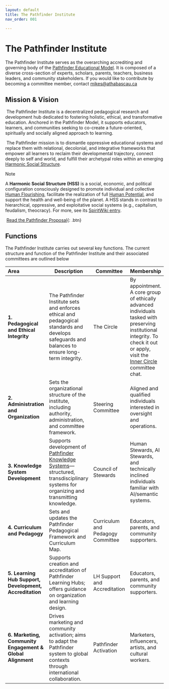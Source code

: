 ```yaml
---
layout: default
title: The Pathfinder Institute
nav_order: 001

---
```


# The Pathfinder Institute

The Pathfinder Institute serves as the overarching accrediting and governing body of the [Pathfinder Educational Model](/assets/files/1-pem.pdf). It is composed of a diverse cross-section of experts, scholars, parents, teachers, business leaders, and community stakeholders. If you would like to contribute by becoming a committee member, contact mikes@athabascau.ca

## Mission & Vision

​	The Pathfinder Institute is a decentralized pedagogical research and development hub dedicated to fostering holistic, ethical, and transformative education. Anchored in the Pathfinder Model, it supports educators, learners, and communities seeking to co-create a future-oriented, spiritually and socially aligned approach to learning.

​	The Pathfinder mission is to dismantle oppressive educational systems and replace them with relational, decolonial, and integrative frameworks that empower all learners to reclaim their developmental trajectory, connect deeply to self and world, and fulfill their archetypal roles within an emerging [Harmonic Social Structure](https://spiritwiki.lightningpath.org/index.php/Harmonic_Social_Structure). 

> [!NOTE]
>
> A **Harmonic Social Structure (HSS)** is a social, economic, and political configuration consciously designed to promote individual and collective [Human Flourishing](https://spiritwiki.lightningpath.org/index.php/Human_Flourishing), facilitate the realization of full [Human Potential](https://spiritwiki.lightningpath.org/index.php/Human_Potential), and support the health and well-being of the planet. A HSS stands in contrast to  hierarchical, oppressive, and exploitative social systems (e.g., capitalism, feudalism, theocracy). For more, see its [SpiritWiki entry](https://spiritwiki.lightningpath.org).

​		[Read the Pathfinder Proposal](assets/files/pathfinder-educational-model){: .btn}


## Functions

The Pathfinder Institute carries out several key functions. The current structure and function of the Pathfinder Institute and their associated committees are outlined below



| Area                                                      | Description                                                  | Committee                         | Membership                                                   |
| :-------------------------------------------------------- | ------------------------------------------------------------ | --------------------------------- | ------------------------------------------------------------ |
| **1. Pedagogical and Ethical Integrity**                  | The Pathfinder Institute sets and enforces ethical and pedagogical standards and develops safeguards and balances to ensure long-term integrity. | The Circle                        | By appointment. A core group of ethically advanced individuals tasked with preserving institutional integrity. To check it out or apply, visit the [Inner Circle](https://discord.gg/dGegJJpbcV) committee chat. |
| **2. Administration and Organization**                    | Sets the organizational structure of the institute, including authority, administration, and committee framework. | Steering Committee                | Aligned and qualified individuals interested in oversight and operations. |
| **3. Knowledge System Development**                       | Supports development of [Pathfinder Knowledge Systems](https://spiritwiki.lightningpath.org/index.php/Knowledge_System)—structured, transdisciplinary systems for organizing and transmitting knowledge. | Council of Stewards               | Human Stewards, AI Stewards, and technically inclined individuals familiar with AI/semantic systems. |
| **4. Curriculum and Pedagogy**                            | Sets and updates the Pathfinder Pedagogical Framework and Curriculum Map. | Curriculum and Pedagogy Committee | Educators, parents, and community supporters.                |
| **5. Learning Hub Support, Development, Accreditation**   | Supports creation and accreditation of Pathfinder Learning Hubs; offers guidance on organization and learning design. | LH Support and Accreditation      | Educators, parents, and community supporters.                |
| **6. Marketing, Community Engagement & Global Alignment** | Drives marketing and community activation; aims to adapt the Pathfinder system to global contexts through international collaboration. | Pathfinder Activation             | Marketers, influencers, artists, and cultural workers.       |

